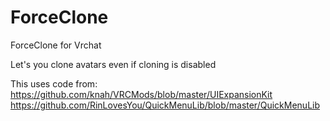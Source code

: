 # ForceClone
ForceClone for Vrchat<br/>

Let's you clone avatars even if cloning is disabled<br/>

This uses code from:<br/>
https://github.com/knah/VRCMods/blob/master/UIExpansionKit<br/>
https://github.com/RinLovesYou/QuickMenuLib/blob/master/QuickMenuLib<br/>
